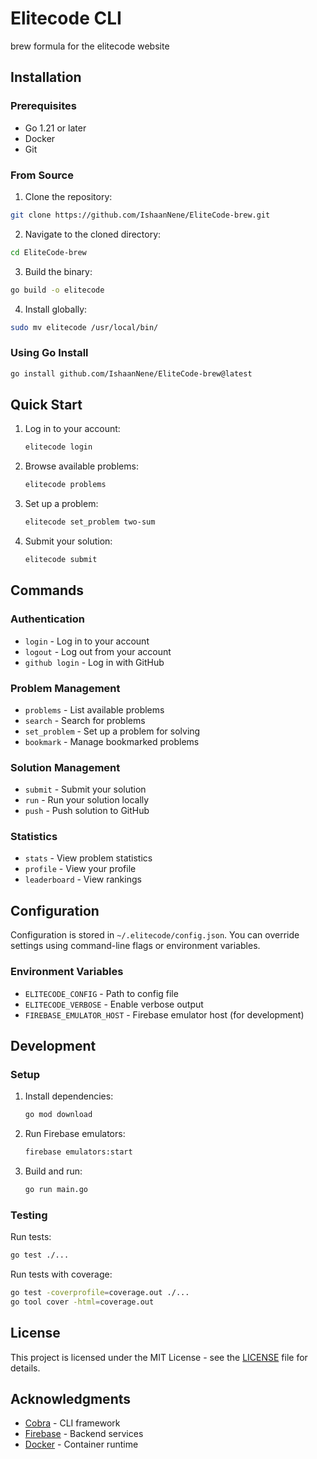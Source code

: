 # Elitecode CLI

brew formula for the elitecode website

## Installation

### Prerequisites

- Go 1.21 or later
- Docker
- Git

### From Source

1. Clone the repository:
```bash
git clone https://github.com/IshaanNene/EliteCode-brew.git
```

2. Navigate to the cloned directory:
```bash
cd EliteCode-brew
```

3. Build the binary:
```bash
go build -o elitecode
```

4. Install globally:
```bash
sudo mv elitecode /usr/local/bin/
```

### Using Go Install

```bash
go install github.com/IshaanNene/EliteCode-brew@latest
```

## Quick Start

1. Log in to your account:
   ```bash
   elitecode login
   ```

2. Browse available problems:
   ```bash
   elitecode problems
   ```

3. Set up a problem:
   ```bash
   elitecode set_problem two-sum
   ```

4. Submit your solution:
   ```bash
   elitecode submit
   ```

## Commands

### Authentication
- `login` - Log in to your account
- `logout` - Log out from your account
- `github login` - Log in with GitHub

### Problem Management
- `problems` - List available problems
- `search` - Search for problems
- `set_problem` - Set up a problem for solving
- `bookmark` - Manage bookmarked problems

### Solution Management
- `submit` - Submit your solution
- `run` - Run your solution locally
- `push` - Push solution to GitHub

### Statistics
- `stats` - View problem statistics
- `profile` - View your profile
- `leaderboard` - View rankings

## Configuration

Configuration is stored in `~/.elitecode/config.json`. You can override settings using command-line flags or environment variables.

### Environment Variables

- `ELITECODE_CONFIG` - Path to config file
- `ELITECODE_VERBOSE` - Enable verbose output
- `FIREBASE_EMULATOR_HOST` - Firebase emulator host (for development)

## Development

### Setup

1. Install dependencies:
   ```bash
   go mod download
   ```

2. Run Firebase emulators:
   ```bash
   firebase emulators:start
   ```

3. Build and run:
   ```bash
   go run main.go
   ```

### Testing

Run tests:
```bash
go test ./...
```

Run tests with coverage:
```bash
go test -coverprofile=coverage.out ./...
go tool cover -html=coverage.out
```

## License

This project is licensed under the MIT License - see the [LICENSE](LICENSE) file for details.

## Acknowledgments

- [Cobra](https://github.com/spf13/cobra) - CLI framework
- [Firebase](https://firebase.google.com/) - Backend services
- [Docker](https://www.docker.com/) - Container runtime 